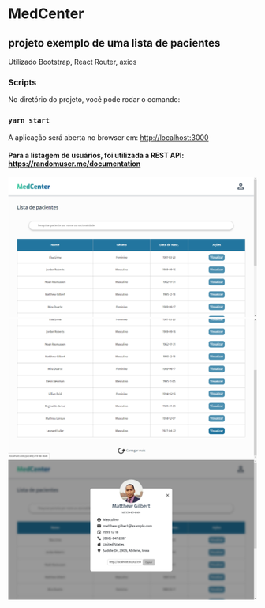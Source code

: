 # MedCenter

## projeto exemplo de uma lista de pacientes

Utilizado Bootstrap, React Router, axios

### Scripts

No diretório do projeto, você pode rodar o comando:

### ```yarn start```

A aplicação será aberta no browser em: [http://localhost:3000](http://localhost:3000) 

#### Para a listagem de usuários, foi utilizada a REST API: https://randomuser.me/documentation

![home](src/assets/image1.jpg?raw=true "home")
![home2](src/assets/image3.jpg?raw=true "home2")
![modal](src/assets/image2.jpg?raw=true "modal")

